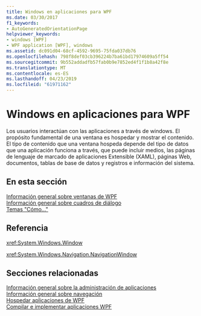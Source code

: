 ```yaml
---
title: Windows en aplicaciones para WPF
ms.date: 03/30/2017
f1_keywords:
- AutoGeneratedOrientationPage
helpviewer_keywords:
- windows [WPF]
- WPF application [WPF], windows
ms.assetid: dc091d04-68cf-4592-9695-75fda037db76
ms.openlocfilehash: 798f8def03cb396224b7ba61bd17974609a5ff54
ms.sourcegitcommit: 9b552addadfb57fab0b9e7852ed4f1f1b8a42f8e
ms.translationtype: MT
ms.contentlocale: es-ES
ms.lasthandoff: 04/23/2019
ms.locfileid: "61971162"
---
```

# <a name="windows-in-wpf-applications"></a>Windows en aplicaciones para WPF
Los usuarios interactúan con las aplicaciones a través de windows. El propósito fundamental de una ventana es hospedar y mostrar el contenido. El tipo de contenido que una ventana hospeda depende del tipo de datos que una aplicación funciona a través, que puede incluir medios, las páginas de lenguaje de marcado de aplicaciones Extensible (XAML), páginas Web, documentos, tablas de base de datos y registros e información del sistema.  
  
## <a name="in-this-section"></a>En esta sección  
 [Información general sobre ventanas de WPF](wpf-windows-overview.md)  
 [Información general sobre cuadros de diálogo](dialog-boxes-overview.md)  
 [Temas "Cómo..."](window-management-how-to-topics.md)  
  
## <a name="reference"></a>Referencia  
 <xref:System.Windows.Window>  
  
 <xref:System.Windows.Navigation.NavigationWindow>  
  
## <a name="related-sections"></a>Secciones relacionadas  
 [Información general sobre la administración de aplicaciones](application-management-overview.md)  
  [Información general sobre navegación](navigation-overview.md)  
  [Hospedar aplicaciones de WPF](hosting-wpf-applications.md)  
  [Compilar e implementar aplicaciones WPF](building-and-deploying-wpf-applications.md)
